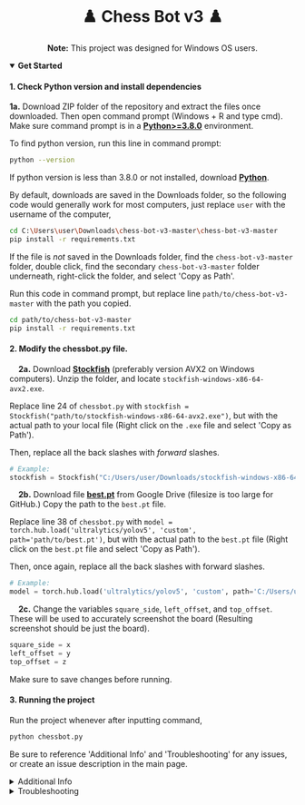 <div align="center">
  <h1>♟️ Chess Bot v3 ♟️</h1>
  
  **Note:** This project was designed for Windows OS users.
<div align="left"> 
  
<details open>
<summary><b>Get Started</b></summary>

<h4>1. Check Python version and install dependencies</h4>

**1a.** Download ZIP folder of the repository and extract the files once downloaded. Then open command prompt (Windows + R and type cmd). Make sure command prompt is in a [**Python>=3.8.0**](https://www.python.org/) environment.

To find python version, run this line in command prompt:

```bash
python --version
```
If python version is less than 3.8.0 or not installed, download [**Python**](https://www.python.org/).


By default, downloads are saved in the Downloads folder, so the following code would generally work for most computers, just replace `user` with the username of the computer,

  ```bash
  cd C:\Users\user\Downloads\chess-bot-v3-master\chess-bot-v3-master
  pip install -r requirements.txt
  ```

If the file is _not_ saved in the Downloads folder, find the `chess-bot-v3-master` folder, double click, find the secondary `chess-bot-v3-master` folder underneath, right-click the folder, and select 'Copy as Path'.

Run this code in command prompt, but replace line `path/to/chess-bot-v3-master` with the path you copied.

  ```bash
  cd path/to/chess-bot-v3-master
  pip install -r requirements.txt
  ```

<h4>2. Modify the chessbot.py file.</h4>

&nbsp;&nbsp;&nbsp;&nbsp;**2a.** Download [**Stockfish**](https://stockfishchess.org/download/) (preferably version AVX2 on Windows computers). Unzip the folder, and locate `stockfish-windows-x86-64-avx2.exe`. 

Replace line 24 of `chessbot.py` with `stockfish = Stockfish("path/to/stockfish-windows-x86-64-avx2.exe")`, but with the actual path to your local file (Right click on the `.exe` file and select 'Copy as Path').

Then, replace all the back slashes with _forward_ slashes.

```python
# Example:
stockfish = Stockfish("C:/Users/user/Downloads/stockfish-windows-x86-64-avx2/stockfish/stockfish-windows-x86-64-avx2.exe")
```

&nbsp;&nbsp;&nbsp;&nbsp;**2b.** Download file [**best.pt**](https://drive.google.com/file/d/1qWDevhJstvmbeFPu9nRYgxwbgm6eo1My/view?usp=sharing) from Google Drive (filesize is too large for GitHub.) Copy the path to the `best.pt` file.

Replace line 38 of `chessbot.py` with `model = torch.hub.load('ultralytics/yolov5', 'custom', path='path/to/best.pt')`, but with the actual path to the `best.pt` file (Right click on the `best.pt` file and select 'Copy as Path').

Then, once again, replace all the back slashes with forward slashes.

```python
# Example:
model = torch.hub.load('ultralytics/yolov5', 'custom', path='C:/Users/user/best.pt')
```

&nbsp;&nbsp;&nbsp;&nbsp;**2c.** Change the variables `square_side`, `left_offset`, and `top_offset`. These will be used to accurately screenshot the board (Resulting screenshot should be just the board).

```python
square_side = x
left_offset = y
top_offset = z
```

Make sure to save changes before running.

<h4>3. Running the project</h4>

Run the project whenever after inputting command,

  ```bash
  python chessbot.py
  ```

Be sure to reference 'Additional Info' and 'Troubleshooting' for any issues, or create an issue description in the main page.

</details>
<details>
  
<summary>Additional Info</summary>

<h4>please help me out here CJ</h4>

CJ will help me see what else to add to the [`requirements.txt`](https://github.com/Thegladster/chess-bot-v3/blob/master/requirements.txt) file because I don't really know yet, note add pyautogui

After installing requirements, if command prompt is reopened, the folder has to be directed into to find the python code.

  ```bash
  cd chess-bot-v3-master
  python chessbot.py
  ```

</details>
<details>

<summary>Troubleshooting</summary>

<h4>1.</h4>

If you receive error `ModuleNotFoundError`, make sure that file [`requirements.txt`](https://github.com/Thegladster/chess-bot-v3/blob/master/requirements.txt) is uploaded to the directory,

```bash
cd chess-bot-v3-master
pip install -r requirements.txt
```

Or try uploading yourself through `pip`, simply through

```bash
pip install [title]
```
with `title` being the name of the missing module.

</details>
